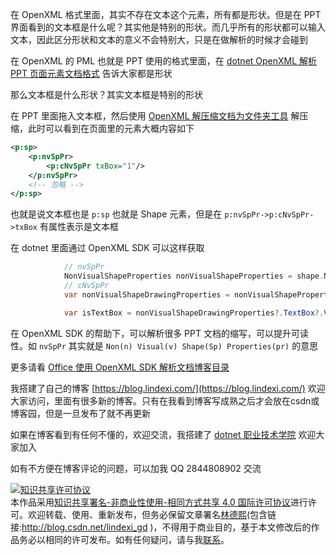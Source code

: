 
在 OpenXML 格式里面，其实不存在文本这个元素，所有都是形状。但是在 PPT 界面看到的文本框是什么呢？其实他是特别的形状。而几乎所有的形状都可以输入文本，因此区分形状和文本的意义不会特别大，只是在做解析的时候才会碰到

<!--more-->


<!-- 发布 -->

在 OpenXML 的 PML 也就是 PPT 使用的格式里面，在 [dotnet OpenXML 解析 PPT 页面元素文档格式](https://blog.lindexi.com/post/dotnet-OpenXML-%E8%A7%A3%E6%9E%90-PPT-%E9%A1%B5%E9%9D%A2%E5%85%83%E7%B4%A0%E6%96%87%E6%A1%A3%E6%A0%BC%E5%BC%8F.html ) 告诉大家都是形状

那么文本框是什么形状？其实文本框是特别的形状

在 PPT 里面拖入文本框，然后使用 [OpenXML 解压缩文档为文件夹工具](https://blog.lindexi.com/post/dotnet-OpenXML-%E8%A7%A3%E5%8E%8B%E7%BC%A9%E6%96%87%E6%A1%A3%E4%B8%BA%E6%96%87%E4%BB%B6%E5%A4%B9%E5%B7%A5%E5%85%B7.html ) 解压缩，此时可以看到在页面里的元素大概内容如下

```xml
<p:sp>
    <p:nvSpPr>
        <p:cNvSpPr txBox="1"/>
    </p:nvSpPr>
    <!-- 忽略 -->
</p:sp>
```

也就是说文本框也是 `p:sp` 也就是 Shape 元素，但是在 `p:nvSpPr->p:cNvSpPr->txBox` 有属性表示是文本框

在 dotnet 里面通过 OpenXML SDK 可以这样获取

```csharp
            // nvSpPr
            NonVisualShapeProperties nonVisualShapeProperties = shape.NonVisualShapeProperties;
            // cNvSpPr
            var nonVisualShapeDrawingProperties = nonVisualShapeProperties?.NonVisualShapeDrawingProperties;

            var isTextBox = nonVisualShapeDrawingProperties?.TextBox?.Value is true;
```

在 OpenXML SDK 的帮助下，可以解析很多 PPT 文档的缩写，可以提升可读性。如 `nvSpPr` 其实就是 `Non(n) Visual(v) Shape(Sp) Properties(pr)` 的意思

更多请看 [Office 使用 OpenXML SDK 解析文档博客目录](https://blog.lindexi.com/post/Office-%E4%BD%BF%E7%94%A8-OpenXML-SDK-%E8%A7%A3%E6%9E%90%E6%96%87%E6%A1%A3%E5%8D%9A%E5%AE%A2%E7%9B%AE%E5%BD%95.html )




我搭建了自己的博客 [https://blog.lindexi.com/](https://blog.lindexi.com/) 欢迎大家访问，里面有很多新的博客。只有在我看到博客写成熟之后才会放在csdn或博客园，但是一旦发布了就不再更新

如果在博客看到有任何不懂的，欢迎交流，我搭建了 [dotnet 职业技术学院](https://t.me/dotnet_campus) 欢迎大家加入

如有不方便在博客评论的问题，可以加我 QQ 2844808902 交流

<a rel="license" href="http://creativecommons.org/licenses/by-nc-sa/4.0/"><img alt="知识共享许可协议" style="border-width:0" src="https://licensebuttons.net/l/by-nc-sa/4.0/88x31.png" /></a><br />本作品采用<a rel="license" href="http://creativecommons.org/licenses/by-nc-sa/4.0/">知识共享署名-非商业性使用-相同方式共享 4.0 国际许可协议</a>进行许可。欢迎转载、使用、重新发布，但务必保留文章署名[林德熙](http://blog.csdn.net/lindexi_gd)(包含链接:http://blog.csdn.net/lindexi_gd )，不得用于商业目的，基于本文修改后的作品务必以相同的许可发布。如有任何疑问，请与我[联系](mailto:lindexi_gd@163.com)。